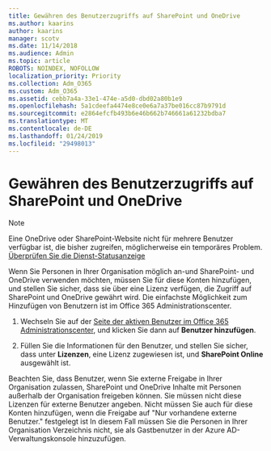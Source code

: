 ```yaml
---
title: Gewähren des Benutzerzugriffs auf SharePoint und OneDrive
ms.author: kaarins
author: kaarins
manager: scotv
ms.date: 11/14/2018
ms.audience: Admin
ms.topic: article
ROBOTS: NOINDEX, NOFOLLOW
localization_priority: Priority
ms.collection: Adm_O365
ms.custom: Adm_O365
ms.assetid: cebb7a4a-33e1-474e-a5d0-dbd02a80b1e9
ms.openlocfilehash: 5a1cdeefa4474e8ce0e6a7a37be016cc87b9791d
ms.sourcegitcommit: e2864efcfb493b6e46b662b746661a61232bdba7
ms.translationtype: MT
ms.contentlocale: de-DE
ms.lasthandoff: 01/24/2019
ms.locfileid: "29498013"
---
```

# <a name="give-users-access-to-sharepoint-and-onedrive"></a>Gewähren des Benutzerzugriffs auf SharePoint und OneDrive

> [!NOTE]
> Eine OneDrive oder SharePoint-Website nicht für mehrere Benutzer verfügbar ist, die bisher zugreifen, möglicherweise ein temporäres Problem. [Überprüfen Sie die Dienst-Statusanzeige](https://portal.office.com/adminportal/home#/servicehealth)
  
Wenn Sie Personen in Ihrer Organisation möglich an-und SharePoint- und OneDrive verwenden möchten, müssen Sie für diese Konten hinzufügen, und stellen Sie sicher, dass sie über eine Lizenz verfügen, die Zugriff auf SharePoint und OneDrive gewährt wird. Die einfachste Möglichkeit zum Hinzufügen von Benutzern ist im Office 365 Administrationscenter.
  
1. Wechseln Sie auf der [Seite der aktiven Benutzer im Office 365 Administrationscenter](https://portal.office.com/adminportal/home#/users), und klicken Sie dann auf **Benutzer hinzufügen**.
    
2. Füllen Sie die Informationen für den Benutzer, und stellen Sie sicher, dass unter **Lizenzen**, eine Lizenz zugewiesen ist, und **SharePoint Online** ausgewählt ist. 
    
Beachten Sie, dass Benutzer, wenn Sie externe Freigabe in Ihrer Organisation zulassen, SharePoint und OneDrive Inhalte mit Personen außerhalb der Organisation freigeben können. Sie müssen nicht diese Lizenzen für externe Benutzer angeben. Nicht müssen Sie auch für diese Konten hinzufügen, wenn die Freigabe auf "Nur vorhandene externe Benutzer." festgelegt ist In diesem Fall müssen Sie die Personen in Ihrer Organisation Verzeichnis nicht, sie als Gastbenutzer in der Azure AD-Verwaltungskonsole hinzuzufügen.
  

